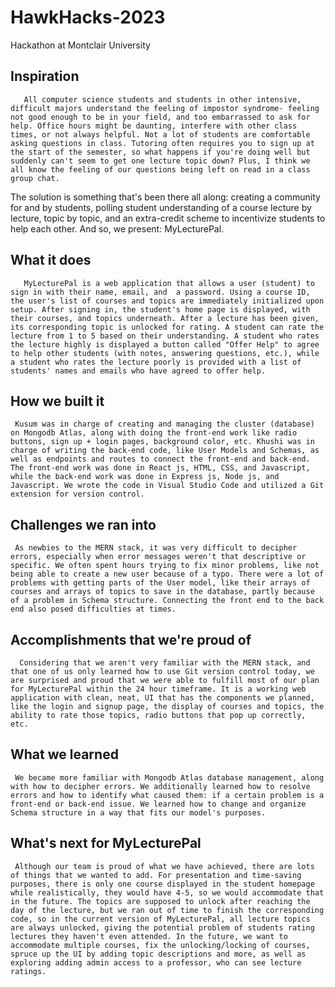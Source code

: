 # HawkHacks-2023
Hackathon at Montclair University
## Inspiration
       All computer science students and students in other intensive, difficult majors understand the feeling of impostor syndrome- feeling not good enough to be in your field, and too embarrassed to ask for help. Office hours might be daunting, interfere with other class times, or not always helpful. Not a lot of students are comfortable asking questions in class. Tutoring often requires you to sign up at the start of the semester, so what happens if you're doing well but suddenly can't seem to get one lecture topic down? Plus, I think we all know the feeling of our questions being left on read in a class group chat. 

The solution is something that's been there all along: creating a community for and by students, polling student understanding of a course lecture by lecture, topic by topic, and an extra-credit scheme to incentivize students to help each other. And so, we present: MyLecturePal. 

## What it does
       MyLecturePal is a web application that allows a user (student) to sign in with their name, email, and  a password. Using a course ID, the user's list of courses and topics are immediately initialized upon setup. After signing in, the student's home page is displayed, with their courses, and topics underneath. After a lecture has been given, its corresponding topic is unlocked for rating. A student can rate the lecture from 1 to 5 based on their understanding. A student who rates the lecture highly is displayed a button called "Offer Help" to agree to help other students (with notes, answering questions, etc.), while a student who rates the lecture poorly is provided with a list of students' names and emails who have agreed to offer help. 

## How we built it
     Kusum was in charge of creating and managing the cluster (database) on Mongodb Atlas, along with doing the front-end work like radio buttons, sign up + login pages, background color, etc. Khushi was in charge of writing the back-end code, like User Models and Schemas, as well as endpoints and routes to connect the front-end and back-end. The front-end work was done in React js, HTML, CSS, and Javascript, while the back-end work was done in Express js, Node js, and Javascript. We wrote the code in Visual Studio Code and utilized a Git extension for version control. 

## Challenges we ran into
     As newbies to the MERN stack, it was very difficult to decipher errors, especially when error messages weren't that descriptive or specific. We often spent hours trying to fix minor problems, like not being able to create a new user because of a typo. There were a lot of problems with getting parts of the User model, like their arrays of courses and arrays of topics to save in the database, partly because of a problem in Schema structure. Connecting the front end to the back end also posed difficulties at times. 

## Accomplishments that we're proud of
      Considering that we aren't very familiar with the MERN stack, and that one of us only learned how to use Git version control today, we are surprised and proud that we were able to fulfill most of our plan for MyLecturePal within the 24 hour timeframe. It is a working web application with clean, neat, UI that has the components we planned, like the login and signup page, the display of courses and topics, the ability to rate those topics, radio buttons that pop up correctly, etc. 

## What we learned
     We became more familiar with Mongodb Atlas database management, along with how to decipher errors. We additionally learned how to resolve errors and how to identify what caused them: if a certain problem is a front-end or back-end issue. We learned how to change and organize Schema structure in a way that fits our model's purposes. 

## What's next for MyLecturePal
     Although our team is proud of what we have achieved, there are lots of things that we wanted to add. For presentation and time-saving purposes, there is only one course displayed in the student homepage while realistically, they would have 4-5, so we would accommodate that in the future. The topics are supposed to unlock after reaching the day of the lecture, but we ran out of time to finish the corresponding code, so in the current version of MyLecturePal, all lecture topics are always unlocked, giving the potential problem of students rating lectures they haven't even attended. In the future, we want to accommodate multiple courses, fix the unlocking/locking of courses, spruce up the UI by adding topic descriptions and more, as well as exploring adding admin access to a professor, who can see lecture ratings. 

